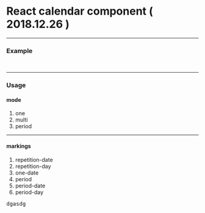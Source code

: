 # React calendar component ( 2018.12.26 )
<hr>

### Example 

<pre>
<http://ec2-54-89-58-158.compute-1.amazonaws.com/> 
</pre>

<hr>

### Usage

#### mode
<ol>
  <li>one</li>
  <li>multi</li>
  <li>period</li>
</ol>
 <hr>

#### markings
<ol>
  <li>repetition-date</li>
  <li>repetition-day</li>
  <li>one-date</li>
  <li>period</li>
  <li>period-date</li>
  <li>period-day</li>
</ol>
<pre>
dgasdg
</pre>

